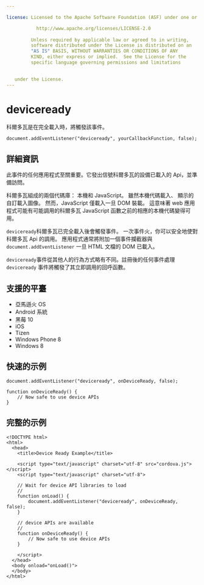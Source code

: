 ```yaml
---

license: Licensed to the Apache Software Foundation (ASF) under one or more contributor license agreements. See the NOTICE file distributed with this work for additional information regarding copyright ownership. The ASF licenses this file to you under the Apache License, Version 2.0 (the "License"); you may not use this file except in compliance with the License. You may obtain a copy of the License at

           http://www.apache.org/licenses/LICENSE-2.0
    
         Unless required by applicable law or agreed to in writing,
         software distributed under the License is distributed on an
         "AS IS" BASIS, WITHOUT WARRANTIES OR CONDITIONS OF ANY
         KIND, either express or implied.  See the License for the
         specific language governing permissions and limitations
    

   under the License.
---
```


# deviceready

科爾多瓦是在完全載入時，將觸發該事件。

    document.addEventListener("deviceready", yourCallbackFunction, false);
    

## 詳細資訊

此事件的任何應用程式至關重要。它發出信號科爾多瓦的設備已載入的 Api，並準備訪問。

科爾多瓦組成的兩個代碼庫： 本機和 JavaScript。 雖然本機代碼載入、 顯示的自訂載入圖像。 然而，JavaScript 僅載入一旦 DOM 裝載。 這意味著 web 應用程式可能有可能調用的科爾多瓦 JavaScript 函數之前的相應的本機代碼變得可用。

`deviceready`科爾多瓦已完全載入後會觸發事件。 一次事件火，你可以安全地使對科爾多瓦 Api 的調用。 應用程式通常將附加一個事件攔截器與 `document.addEventListener` 一旦 HTML 文檔的 DOM 已載入。

`deviceready`事件從其他人的行為方式略有不同。註冊後的任何事件處理 `deviceready` 事件將觸發了其立即調用的回呼函數。

## 支援的平臺

*   亞馬遜火 OS
*   Android 系統
*   黑莓 10
*   iOS
*   Tizen
*   Windows Phone 8
*   Windows 8

## 快速的示例

    document.addEventListener("deviceready", onDeviceReady, false);
    
    function onDeviceReady() {
        // Now safe to use device APIs
    }
    

## 完整的示例

    <!DOCTYPE html>
    <html>
      <head>
        <title>Device Ready Example</title>
    
        <script type="text/javascript" charset="utf-8" src="cordova.js"></script>
        <script type="text/javascript" charset="utf-8">
    
        // Wait for device API libraries to load
        //
        function onLoad() {
            document.addEventListener("deviceready", onDeviceReady, false);
        }
    
        // device APIs are available
        //
        function onDeviceReady() {
            // Now safe to use device APIs
        }
    
        </script>
      </head>
      <body onload="onLoad()">
      </body>
    </html>